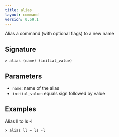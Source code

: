 ```yaml
---
title: alias
layout: command
version: 0.59.1
---
```


Alias a command (with optional flags) to a new name

## Signature

```> alias (name) (initial_value)```

## Parameters

 -  `name`: name of the alias
 -  `initial_value`: equals sign followed by value

## Examples

Alias ll to ls -l
```shell
> alias ll = ls -l
```
